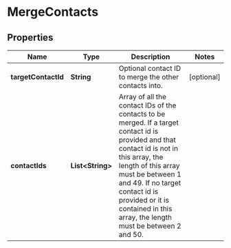 

# MergeContacts


## Properties

| Name | Type | Description | Notes |
|------------ | ------------- | ------------- | -------------|
|**targetContactId** | **String** | Optional contact ID to merge the other contacts into. |  [optional] |
|**contactIds** | **List&lt;String&gt;** | Array of all the contact IDs of the contacts to be merged.  If a target contact id is provided and that contact id is not in this array, the length of this array must be between 1 and 49.  If no target contact id is provided or it is contained in this array, the length must be between 2 and 50. |  |



